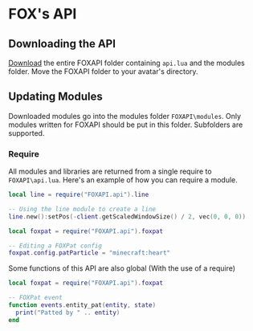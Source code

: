 # FOX's API

## Downloading the API

[Download](https://download-directory.github.io/?url=https%3A%2F%2Fgithub.com%2FBitslayn%2FFOXAPI%2Ftree%2Fmain%2FFOXAPI) the entire FOXAPI folder containing `api.lua` and the modules folder. Move the FOXAPI folder to your avatar's directory.

## Updating Modules

Downloaded modules go into the modules folder `FOXAPI\modules`. Only modules written for FOXAPI should be put in this folder. Subfolders are supported.

### Require

All modules and libraries are returned from a single require to `FOXAPI\api.lua`. Here's an example of how you can require a module.

```lua
local line = require("FOXAPI.api").line

-- Using the line module to create a line
line.new():setPos(-client.getScaledWindowSize() / 2, vec(0, 0, 0))

local foxpat = require("FOXAPI.api").foxpat

-- Editing a FOXPat config
foxpat.config.patParticle = "minecraft:heart"
```

Some functions of this API are also global (With the use of a require)

```lua
local foxpat = require("FOXAPI.api").foxpat

-- FOXPat event
function events.entity_pat(entity, state)
  print("Patted by " .. entity)
end
```
